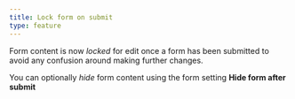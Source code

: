 ```yaml
---
title: Lock form on submit
type: feature
---
```


Form content is now *locked* for edit once a form has been submitted to avoid any confusion around making further changes.

You can optionally *hide* form content using the form setting **Hide form after submit**